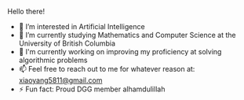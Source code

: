 Hello there!

- 👀 I’m interested in Artificial Intelligence 
- 🌱 I’m currently studying Mathematics and Computer Science at the University of British Columbia
- 🔭 I'm currently working on improving my proficiency at solving algorithmic problems
- 📫 Feel free to reach out to me for whatever reason at: xiaoyang5811@gmail.com
- ⚡ Fun fact: Proud DGG member alhamdulillah

<!---
1n48yg/1n48yg is a ✨ special ✨ repository because its `README.md` (this file) appears on your GitHub profile.
You can click the Preview link to take a look at your changes.
--->
